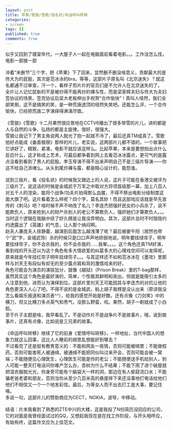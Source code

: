 ```yaml
---
layout: post
title: 苹果/雪狼/雪歌/投名状/命运呼叫转移
categories:
- screen
tags: []
published: true
comments: true
---
```

<p><div>似乎又回到了寝室年代，一大屋子人一起在电脑面前看着电影。。。工作没怎么找，电影一部接一部</div>
<div>&nbsp;</div>
<div>冲着“未删节”三个字，把《苹果》下了回来，显然删不删没啥意义，贡献最大的是佟大为的屁股，其次是范冰冰的bra。等等，这部片子原名叫《北京迷失》？就这名都通不过审查，汗一个，看样子剪片片的官员们是不允许人在北京迷失的了。</div>
<div>全片让人记忆犹新的不是被炒得不能再炒的裸与性，而是梁家辉夫妇与佟大为夫妇签协议的场景。签完协议后梁大老板伸出手祝贺“合作愉快”！真叫人哑然，我们全部笑倒，这不是搞笑的笑，是一种荒唐透顶的哑然失笑吧。还能怎么评，一个合作愉快，已经把荒唐二字演绎得淋漓尽致。</div>
<div>&nbsp;</div>
<div>《雪狼》《雪歌》十二月果然很应景地在CCTV6播出了很多带雪的片儿，讲的都是人与自然的斗争，弘扬的都是主旋律。很好，很强大。</div>
<div>雪狼让我记下了男主角说两人脱光了抱一起就不冷了，最后还真TM成真了。雪歌拍好点能成《垂直极限》那样的片儿，老实说，这两部片儿都不错的，一个故事把它讲好了，精致，紧凑，电影不就应该这样么。比起苹果，本来是要想拍出点什么反应什么，这才称成上艺术，可最后都争着到网上去看范冰冰露点，更可气的是露点没看到看到了男人的屁股。李玉导演不得不出来声明自己不是三级片导演——你这不给自己添堵么。从头到尾炒裸与露，都是精心设计的，能怨谁。</div>
<div>&nbsp;</div>
<div>说到三级片，看《投名状》的时候我又跟边上的人说，这片子可能在香港又被评为三级片了。说这话的时候是金城武于万军之中取对方将领首级那一幕，加上八百人对五千人的渲染，能将个战争/功夫片拍得那么血腥，不得不祭出电影分级制度这面大旗了吧。这片看着怎么样呢？四个字，莫名其妙！而且这部戏应该就是早先宣传的《刺马》吧？啥时候不声不响改了名儿？李连杰把强奸民女的小兵杀了，说不能欺负人，原来抢别人的财产杀别人的老公不算欺负人，强奸她们才算欺负人。。。当时这个逻辑在我脑中绕了好久楞是让我没弄明白。其次，这部片总时不时隐隐约约透露出了《英雄》的气息，让人那个纳闷啊。</div>
<div>赵夫人兼庞夫人徐静蕾，越演到后面怎么越浅薄了呢？最后被姜午阳（居然也带个“武”字，金城武饰）杀的时候只是口口声声地娇弱地说，明年要挂绿帘子，明年要挂绿帘子，你不会杀我的，你不会杀我的……我晕。。。。这个角色还真TM好演，看到戏的开头还以为这个角色有多大情欲爱的纠葛多大的心理戏空间可以发挥呢，原来就是今年挂红帘子明年挂绿帘子。。。与其这样还不如和范冰冰在《墨攻》里那样与刘天王有段似有却无的至少露点肩和背的激情戏来的好。</div>
<div>角色可能会为演员的演技加分，就像《越狱》（Prison Break）里的T-bag那样，虽然其实这个角色是最好演的，简单，个性极其鲜明和突出，但就是能吸引太多的人注意到他，进而认为演绎到位。这部片里刘天王可能因其与李连杰的对抗让他的角色更深入人心了吧。不得不说的是金城武，粘上胡子我楞是没认出来（原谅我没怎么看娱乐报道和演员表^^），给我的感觉开始是好酷，还有点像《刀剑笑》中的横刀，但又比横刀多点英气和秀气，没那么野蛮，哈。果然，胡子一剃就成了小白脸。</div>
<div>至于片子主题是啥，我早看乱了。不是动作片不是战争片不是故事片，哦，说到故事片，还真有点像，比如说是三兄弟的故事。</div>
<div>&nbsp;</div>
<div>《命运呼叫转移》继续了它的前身《爱情呼叫转移》，一样地扯，当代中国人的想象力就这么回事，这比人人睡前的胡思乱想能好到哪去？</div>
<div>不过看完了还是挺有教育意义的：不能和网友一夜情，否则可能被绑票；不能做假药，否则可能害死人被通缉，被通缉不能把同伙叫过来开会，否则可能会被一窝端；不能随便见心理医生，心理医生可能是你的老公；不能随便送手机给别人，别人可能一整天打电话问你难产怎么办，杏树为什么不结果；不能下雨了进个破屋就把湿衣服脱光光，你身旁可能有个脑袋大一样的洞，那边在有人偷窥流口水；不能骗老爸老婆和朋友，否则当你从至少几百米高的悬崖摔下来还没事地打电话给他们他们不相信又一个一个地发彩信。最后，为等女人而不出去打工是大事，要记住咯。</div>
<div>多说一句，这部片儿的赞助商应为CECT，NOKIA，波导，中移动。</div>
<div>&nbsp;</div>
<div>结语：片末我看到了熟悉的ZTE中兴的大楼，这是我投了N份简历没回应的公司，它的对面是我曾经面试过的QQ，又想起我现在是在找工作阶段，与开头相呼应，有始有终，这篇作文应为上佳范文。</div></p>
